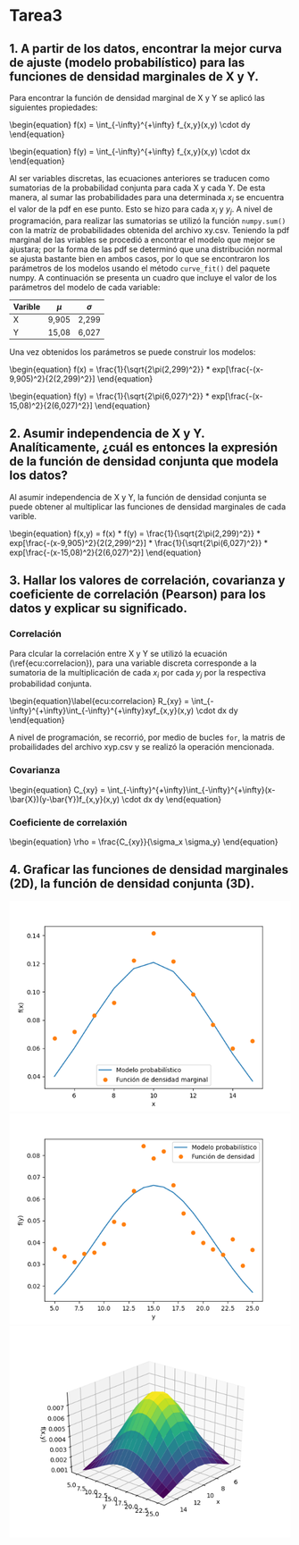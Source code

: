 # Tarea3
## 1. A partir de los datos, encontrar la mejor curva de ajuste (modelo probabilístico) para las funciones de densidad marginales de X y Y.

Para encontrar la función de densidad marginal de X y Y se aplicó las siguientes propiedades:

\begin{equation}
f(x) = \int_{-\infty}^{+\infty} f_{x,y}(x,y) \cdot dy
\end{equation}

\begin{equation}
f(y) = \int_{-\infty}^{+\infty} f_{x,y}(x,y) \cdot dx
\end{equation}

Al ser variables discretas, las ecuaciones anteriores se traducen como sumatorias de la probabilidad conjunta para cada X y cada Y. De esta manera, al sumar las probabilidades para una determinada $x_i$ se encuentra el valor de la pdf en ese punto. Esto se hizo para cada $x_i$ y $y_j$.
A nivel de programación, para realizar las sumatorias se utilizó la función `numpy.sum()` con la matríz de probabilidades obtenida del archivo xy.csv.
Teniendo la pdf marginal de las vriables se procedió a encontrar el modelo que mejor se ajustara; por la forma de las pdf se determinó que una distribución normal se ajusta bastante bien en ambos casos, por lo que se encontraron los parámetros de los modelos usando el método `curve_fit()` del paquete numpy.
A continuación se presenta un cuadro que incluye el valor de los parámetros del modelo de cada variable:

|Varible|$\mu$|$\sigma$|
|---|---|---|
|X|9,905|2,299|
|Y|15,08|6,027|

Una vez obtenidos los parámetros se puede construir los modelos:

\begin{equation}
f(x) = \frac{1}{\sqrt{2\pi(2,299)^2}} * exp[\frac{-(x-9,905)^2}{2(2,299)^2}]
\end{equation}

\begin{equation}
f(y) = \frac{1}{\sqrt{2\pi(6,027)^2}} * exp[\frac{-(x-15,08)^2}{2(6,027)^2}]
\end{equation}

## 2. Asumir independencia de X y Y. Analíticamente, ¿cuál es entonces la expresión de la función de densidad conjunta que modela los datos?

Al asumir independencia de X y Y, la función de densidad conjunta se puede obtener al multiplicar las funciones de densidad marginales de cada varible.

\begin{equation}
f(x,y) = f(x) * f(y) = \frac{1}{\sqrt{2\pi(2,299)^2}} * exp[\frac{-(x-9,905)^2}{2(2,299)^2}] * \frac{1}{\sqrt{2\pi(6,027)^2}} * exp[\frac{-(x-15,08)^2}{2(6,027)^2}]
\end{equation}

## 3. Hallar los valores de correlación, covarianza y coeficiente de correlación (Pearson) para los datos y explicar su significado.

### Correlación
Para clcular la correlación entre X y Y se utilizó la ecuación (\ref{ecu:correlacion}), para una variable discreta corresponde a la sumatoria de la multiplicación de cada $x_i$ por cada $y_j$ por la respectiva probabilidad conjunta.


\begin{equation}\label{ecu:correlacion}
R_{xy} = \int_{-\infty}^{+\infty}\int_{-\infty}^{+\infty}xyf_{x,y}(x,y) \cdot dx dy
\end{equation}

A nivel de programación, se recorrió, por medio de bucles `for`, la matris de probailidades del archivo xyp.csv y se realizó la operación mencionada.

### Covarianza

\begin{equation}
C_{xy} = \int_{-\infty}^{+\infty}\int_{-\infty}^{+\infty}(x-\bar{X})(y-\bar{Y})f_{x,y}(x,y) \cdot dx dy
\end{equation}

### Coeficiente de correlaxión

\begin{equation}
\rho = \frac{C_{xy}}{\sigma_x \sigma_y}
\end{equation}
## 4. Graficar las funciones de densidad marginales (2D), la función de densidad conjunta (3D).

![](https://github.com/Jhonny1696/Tarea3/blob/master/pdf-x.png)
![Función de densidad marginal de Y](https://github.com/Jhonny1696/Tarea3/blob/master/pdf-y.png)
![Función de densidada de probabilidd conjunta de X y Y.](https://github.com/Jhonny1696/Tarea3/blob/master/f(x%2Cy).png)

